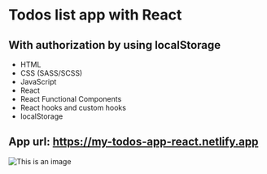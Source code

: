 # Todos list app with React
## With authorization by using localStorage

- HTML
- CSS (SASS/SCSS)
- JavaScript
- React
- React Functional Components
- React hooks and custom hooks
- localStorage

## App url: https://my-todos-app-react.netlify.app
![This is an image](https://my-todos-app-react.netlify.app/preview.png)
